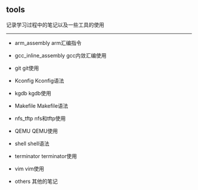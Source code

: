 ## tools

记录学习过程中的笔记以及一些工具的使用

---

*   arm_assembly					arm汇编指令

*   gcc_inline_assembly		  gcc内敛汇编使用
*   git	                                     git使用
*   Kconfig	                            Kconfig语法
*   kgdb	                                kgdb使用
*   Makefile	                          Makefile语法
*   nfs_tftp                               nfs和tftp使用
*   QEMU                                 QEMU使用
*   shell                                    shell语法
*   terminator                         terminator使用
*   vim                                      vim使用
*   others                                 其他的笔记



